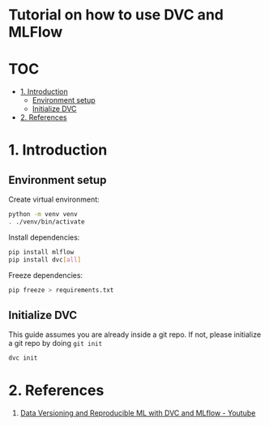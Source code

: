# Tutorial on how to use DVC and MLFlow <!-- omit in toc -->

# TOC <!-- omit in toc -->
- [1. Introduction](#1-introduction)
  - [Environment setup](#environment-setup)
  - [Initialize DVC](#initialize-dvc)
- [2. References](#2-references)

# 1. Introduction

## Environment setup

Create virtual environment:

```bash
python -m venv venv
. ./venv/bin/activate
```

Install dependencies:
```bash
pip install mlflow
pip install dvc[all]
```

Freeze dependencies:
```bash
pip freeze > requirements.txt
```

## Initialize DVC

This guide assumes you are already inside a git repo. If not, please initialize a git repo by doing `git init`

```bash
dvc init
```

# 2. References 

1. [Data Versioning and Reproducible ML with DVC and MLflow - Youtube](https://www.youtube.com/watch?v=W2DvpCYw22o&t)